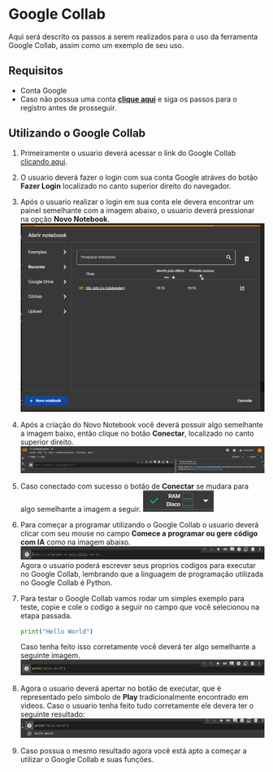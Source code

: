 # Google Collab

Aqui será descrito os passos a serem realizados para o uso da ferramenta Google Collab, assim como um exemplo de seu uso.

## Requisitos
- Conta Google
- Caso não possua uma conta [**clique aqui**](https://accounts.google.com/signup) e siga os passos para o registro antes de prosseguir.

## Utilizando o  Google Collab
1. Primeiramente o usuario deverá acessar o link do Google Collab [clicando aqui](https://colab.research.google.com).
2. O usuario deverá fazer o login com sua conta Google atráves do botão **Fazer Login** localizado no canto superior direito do navegador.
3. Após o usuario realizar o login em sua conta ele devera encontrar um painel semelhante com a imagem abaixo, o usuario deverá pressionar na opção **Novo Notebook**.
![](https://github.com/alacides/multi-output-taxonomy-classifier/blob/main/resources/Google%20Collab/collab1.png?raw=true)

4. Após a criação do Novo Notebook você deverá possuir algo semelhante a imagem baixo, então clique no botão **Conectar**, localizado no canto superior direito.
![](https://github.com/alacides/multi-output-taxonomy-classifier/blob/main/resources/Google%20Collab/Collab2.png?raw=true)
5. Caso conectado com sucesso o botão de **Conectar** se mudara para algo semelhante a imagem a seguir.
![](https://github.com/alacides/multi-output-taxonomy-classifier/blob/main/resources/Google%20Collab/Collab3.png?raw=true)
6. Para começar a programar utilizando o Google Collab o usuario deverá clicar com seu mouse no campo **Comece a programar ou gere código com IA** como na imagem abaixo.
![](https://github.com/alacides/multi-output-taxonomy-classifier/blob/main/resources/Google%20Collab/Collab6.png?raw=true)
Agora o usuario poderá escrever seus proprios codigos para executar no Google Collab, lembrando que a linguagem de programação utilizada no Google Collab é Python.

7. Para testar o Google Collab vamos rodar um simples exemplo para teste, copie e cole o codigo a seguir no campo que você selecionou na etapa passada.
    ```python
    print("Hello World")
    ```
    Caso tenha feito isso corretamente você deverá ter algo semelhante a seguinte imagem.
![](https://github.com/alacides/multi-output-taxonomy-classifier/blob/main/resources/Google%20Collab/collab4.png?raw=true)

8. Agora o usuario deverá apertar no botão de executar, que é representado pelo simbolo de **Play** tradicionalmente encontrado em videos. Caso o usuario tenha feito tudo corretamente ele devera ter o seguinte resultado:
![](https://github.com/alacides/multi-output-taxonomy-classifier/blob/main/resources/Google%20Collab/collab5.png?raw=true)
9. Caso possua o mesmo resultado agora você está apto a começar a utilizar o Google Collab e suas funções.